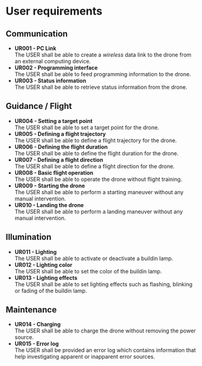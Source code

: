 # User requirements
## Communication
- **UR001 - PC Link**  
The USER shall be able to create a *wireless* data link to the drone from an external computing device.  
- **UR002 - Programming interface**  
The USER shall be able to feed programming information to the drone.  
- **UR003 - Status information**  
The USER shall be able to retrieve status information from the drone.  

## Guidance / Flight
- **UR004 - Setting a target point**  
The USER shall be able to set a target point for the drone.  
- **UR005 - Defining a flight trajectory**  
The USER shall be able to define a flight trajectory for the drone.  
- **UR006 - Defining the flight duration**  
The USER shall be able to define the flight duration for the drone.  
- **UR007 - Defining a flight direction**  
The USER shall be able to define a flight direction for the drone.  
- **UR008 - Basic flight operation**  
The USER shall be able to operate the drone without flight training.  
- **UR009 - Starting the drone**  
The USER shall be able to perform a starting maneuver without any manual intervention.  
- **UR010 - Landing the drone**  
The USER shall be able to perform a landing maneuver without any manual intervention.  

## Illumination
- **UR011 - Lighting**  
The USER shall be able to activate or deactivate a buildin lamp.  
- **UR012 - Lighting color**  
The USER shall be able to set the color of the buildin lamp.  
- **UR013 - Lighting effects**  
The USER shall be able to set lighting effects such as flashing, blinking or fading of the buildin lamp.  

## Maintenance
- **UR014 - Charging**  
The USER shall be able to charge the drone without removing the power source.  
- **UR015 - Error log**  
The USER shall be provided an error log which contains information that help investigating apparent or inapparent
error sources.  

